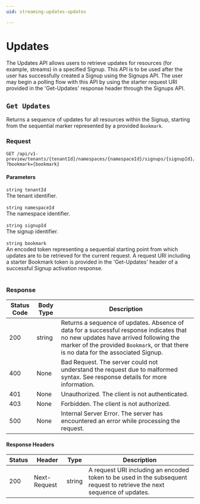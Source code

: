 ```yaml
---
uid: streaming-updates-updates

---
```


# Updates
The Updates API allows users to retrieve updates for resources (for example, streams) in a specified Signup. This API is to be used after the user has successfully created a Signup using the Signups API. The user may begin a polling flow with this API by using the starter request URI provided in the 'Get-Updates' response header through the Signups API.

## `Get Updates`

<a id="opIdUpdates_Get Updates"></a>

Returns a sequence of updates for all resources within the Signup, starting from the sequential marker represented by a provided `Bookmark`.

<h3>Request</h3>

```text 
GET /api/v1-preview/tenants/{tenantId}/namespaces/{namespaceId}/signups/{signupId}/updates
?bookmark={bookmark}
```

<h4>Parameters</h4>

`string tenantId`
<br/>The tenant identifier.<br/><br/>`string namespaceId`
<br/>The namespace identifier.<br/><br/>`string signupId`
<br/>The signup identifier.<br/><br/>`string bookmark`
<br/>An encoded token representing a sequential starting point from which updates are to be retrieved for the current request. A request URI including a starter Bookmark token is provided in the 'Get-Updates' header of a successful Signup activation response.<br/><br/>

<h3>Response</h3>

|Status Code|Body Type|Description|
|---|---|---|
|200|string|Returns a sequence of updates. Absence of data for a successful response indicates that no new updates have arrived following the marker of the provided `Bookmark`, or that there is no data for the associated Signup.|
|400|None|Bad Request. The server could not understand the request due to malformed syntax. See response details for more information.|
|401|None|Unauthorized. The client is not authenticated.|
|403|None|Forbidden. The client is not authorized.|
|500|None|Internal Server Error. The server has encountered an error while processing the request.|

<h4>Response Headers</h4>

|Status|Header|Type|Description|
|---|---|---|---|
|200|Next-Request|string|A request URI including an encoded token to be used in the subsequent request to retrieve the next sequence of updates.|

